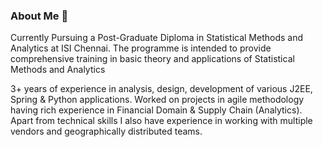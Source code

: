 ### About Me 👋

Currently Pursuing a Post-Graduate Diploma in Statistical Methods and Analytics at ISI Chennai. The programme is intended to provide comprehensive training in basic theory and applications of Statistical Methods and Analytics

3+ years of experience in analysis, design, development of various J2EE, Spring & Python applications. Worked on projects in agile methodology having rich experience in Financial Domain & Supply Chain (Analytics). Apart from technical skills I also have experience in working with multiple vendors and geographically distributed teams.


<!--
**boluVishal/boluvishal** is a ✨ _special_ ✨ repository because its `README.md` (this file) appears on your GitHub profile.

Here are some ideas to get you started:

- 🔭 I’m currently working on ...
- 🌱 I’m currently learning ...
- 👯 I’m looking to collaborate on ...
- 🤔 I’m looking for help with ...
- 💬 Ask me about ...
- 📫 How to reach me: ...
- 😄 Pronouns: ...
- ⚡ Fun fact: ...
-->
